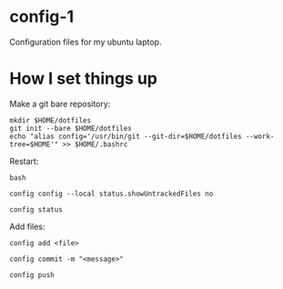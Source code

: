 # config-1

Configuration files for my ubuntu laptop.

# How I set things up

Make a git bare repository:
```
mkdir $HOME/dotfiles
git init --bare $HOME/dotfiles
echo "alias config='/usr/bin/git --git-dir=$HOME/dotfiles --work-tree=$HOME'" >> $HOME/.bashrc
```

Restart:
```
bash
```

```
config config --local status.showUntrackedFiles no
```

```
config status
```

Add files:
```
config add <file>
```

```
config commit -m "<message>"
```

```
config push
```
